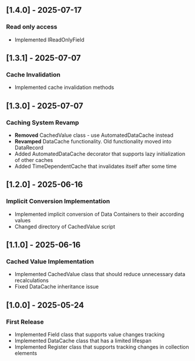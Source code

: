 ## [1.4.0] - 2025-07-17

### Read only access

- Implemented IReadOnlyField

## [1.3.1] - 2025-07-07

### Cache Invalidation

- Implemented cache invalidation methods

## [1.3.0] - 2025-07-07

### Caching System Revamp

- **Removed** CachedValue class - use AutomatedDataCache instead
- **Revamped** DataCache functionality. Old functionality moved into DataRecord
- Added AutomatedDataCache decorator that supports lazy initialization of other caches
- Added TimeDependentCache that invalidates itself after some time

## [1.2.0] - 2025-06-16

### Implicit Conversion Implementation

- Implemented implicit conversion of Data Containers to their according values
- Changed directory of CachedValue script

## [1.1.0] - 2025-06-16

### Cached Value Implementation

- Implemented CachedValue class that should reduce unnecessary data recalculations
- Fixed DataCache inheritance issue

## [1.0.0] - 2025-05-24

### First Release

- Implemented Field class that supports value changes tracking
- Implemented DataCache class that has a limited lifespan
- Implemented Register class that supports tracking changes in collection elements
